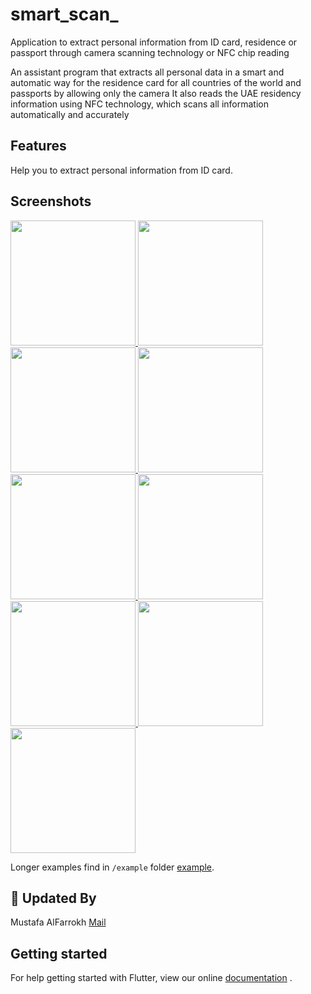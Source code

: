 # smart_scan_
Application to extract personal information from ID card, residence or passport through camera scanning technology or NFC chip reading

An assistant program that extracts all personal data in a smart and automatic way for the residence card for all countries of the world and passports by allowing only the camera
It also reads the UAE residency information using NFC technology, which scans all information automatically and accurately

## Features

Help you to extract personal information from ID card.

## Screenshots

<a href="#screenshots">
<img src="https://github.com/mustafa0khalifa/smart_scan/blob/main/screenshots/1.jpg" width="200px">
</a>

<a href="#screenshots">
<img src="https://github.com/mustafa0khalifa/smart_scan/blob/main/screenshots/2.jpg" width="200px">
</a>

<a href="#screenshots">
<img src="https://github.com/mustafa0khalifa/smart_scan/blob/main/screenshots/3.jpg" width="200px">
</a>

<a href="#screenshots">
<img src="https://github.com/mustafa0khalifa/smart_scan/blob/main/screenshots/4.jpg" width="200px">
</a>

<a href="#screenshots">
<img src="https://github.com/mustafa0khalifa/smart_scan/blob/main/screenshots/5.jpg" width="200px">
</a>

<a href="#screenshots">
<img src="https://github.com/mustafa0khalifa/smart_scan/blob/main/screenshots/6.jpg" width="200px">
</a>

<a href="#screenshots">
<img src="https://github.com/mustafa0khalifa/smart_scan/blob/main/screenshots/7.jpg" width="200px">
</a>

<a href="#screenshots">
<img src="https://github.com/mustafa0khalifa/smart_scan/blob/main/screenshots/8.jpg" width="200px">
</a>

<a href="#screenshots">
<img src="https://github.com/mustafa0khalifa/smart_scan/blob/main/screenshots/9.jpg" width="200px">
</a>



Longer examples find in `/example`
folder [example](https://github.com/mustafa0khalifa/smart_scan).

## 👨 Updated By

Mustafa AlFarrokh <a href="mailto:mustafa.farrokh@gmail.com">Mail</a>

## Getting started

For help getting started with Flutter, view our
online [documentation](https://docs.flutter.dev/development/packages-and-plugins/developing-packages)
.


